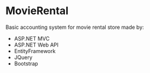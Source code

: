 # MovieRental
Basic accounting system for movie rental store made by:
- ASP.NET MVC
- ASP.NET Web API
- EntityFramework
- JQuery
- Bootstrap
